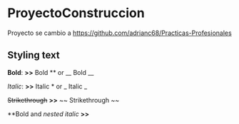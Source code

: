# ProyectoConstruccion
Proyecto se cambio a https://github.com/adrianc68/Practicas-Profesionales



## Styling text

**Bold**: **>>** Bold  ** or __ Bold __

*Italic*: **>>** Italic * or _ Italic _

~~Strikethrough~~ **>>** 	~~ Strikethrough 	~~

**Bold and _nested italic_ **>>**
